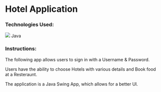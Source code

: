 # Hotel Application

### Technologies Used:
![](https://skillicons.dev/icons?i=java)
Java

### Instructions:
The following app allows users to sign in with a Username & Password.

Users have the ability to choose Hotels with various details and Book food at a Resteraunt.

The application is a Java Swing App, which allows for a better UI.
